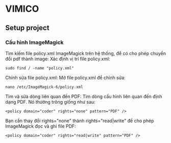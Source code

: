 # VIMICO

## Setup project

### Cấu hình ImageMagick
Tìm kiếm file policy.xml ImageMagick trên hệ thống, để có cho phép chuyển đổi pdf thành image:
Xác định vị trí file policy.xml:
```angular2html
sudo find / -name "policy.xml"
```
Chỉnh sửa file policy.xml:
Mở file policy.xml để chỉnh sửa:

```angular2html
nano /etc/ImageMagick-6/policy.xml
```
Tìm và sửa dòng liên quan đến PDF:
Tìm dòng cấu hình liên quan đến định dạng PDF. Nó thường trông giống như sau:

```angular2html
<policy domain="coder" rights="none" pattern="PDF" />
```
Bạn cần thay đổi rights="none" thành rights="read|write" để cho phép ImageMagick đọc và ghi file PDF:
```angular2html
<policy domain="coder" rights="read|write" pattern="PDF" />
```
